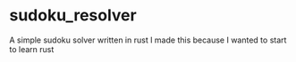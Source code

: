 # sudoku_resolver
A simple sudoku solver written in rust
I made this because I wanted to start to learn rust
